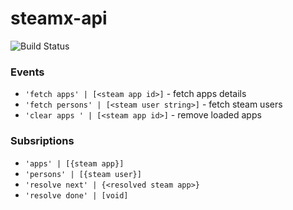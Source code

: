 # steamx-api

![Build Status](https://drone.dayler.io/api/badges/iknpx/steamx-api/status.svg)

### Events

* ``'fetch apps' | [<steam app id>]`` - fetch apps details
* ``'fetch persons' | [<steam user string>]`` - fetch steam users
* ``'clear apps ' | [<steam app id>]`` - remove loaded apps

### Subsriptions
* ``'apps' | [{steam app}]``
* ``'persons' | [{steam user}]``
* ``'resolve next' | {<resolved steam app>}``
* ``'resolve done' | [void]``
